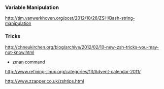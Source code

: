 ### Variable Manipulation
http://tim.vanwerkhoven.org/post/2012/10/28/ZSH/Bash-string-manipulation

### Tricks
http://chneukirchen.org/blog/archive/2012/02/10-new-zsh-tricks-you-may-not-know.html
* zman command

http://www.refining-linux.org/categories/13/Advent-calendar-2011/

http://www.zzapper.co.uk/zshtips.html
